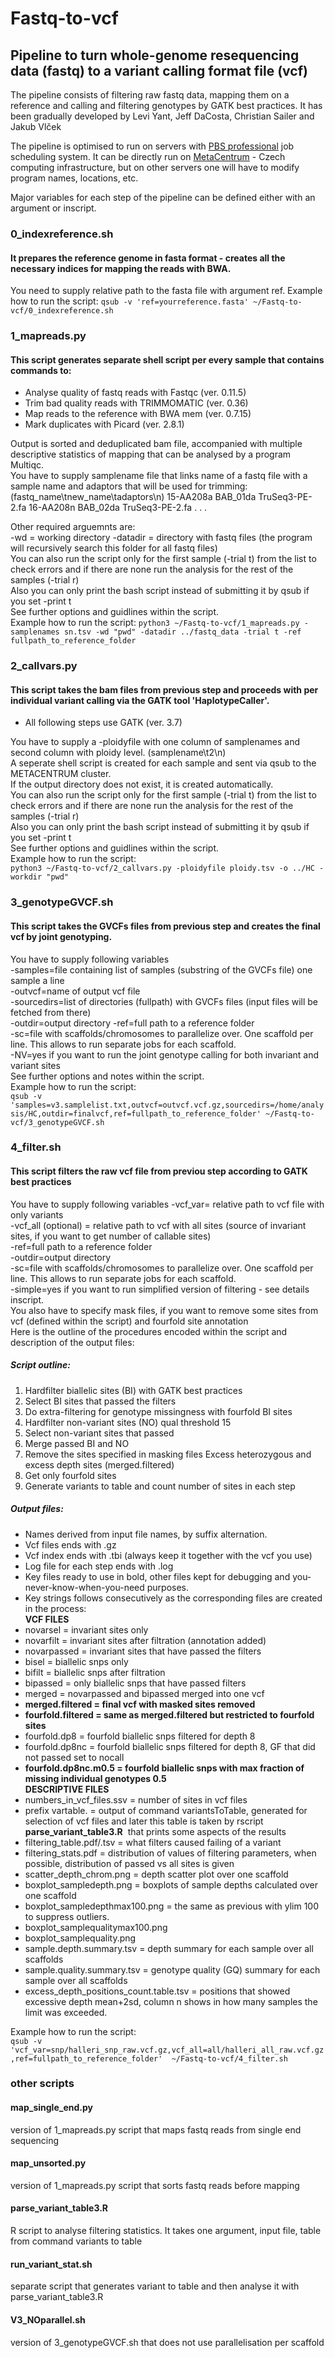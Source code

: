 # Fastq-to-vcf


## Pipeline to turn whole-genome resequencing data (fastq) to a variant calling format file (vcf)

The pipeline consists of filtering raw fastq data, mapping them on a reference and calling and filtering genotypes by GATK best practices.
It has been gradually developed by Levi Yant, Jeff DaCosta, Christian Sailer and Jakub Vlček 

The pipeline is optimised to run on servers with [PBS professional](https://www.altair.com/pbs-works-documentation/) job scheduling system. It can be directly run on [MetaCentrum](https://metavo.metacentrum.cz/en/about/index.html) - Czech computing infrastructure, but on other servers one will have to modify program names, locations, etc.

Major variables for each step of the pipeline can be defined either with an argument or inscript.

### 0_indexreference.sh
#### It prepares the reference genome in fasta format - creates all the necessary indices for mapping the reads with BWA.

You need to supply relative path to the fasta file with argument ref. 
Example how to run the script: `qsub -v 'ref=yourreference.fasta' ~/Fastq-to-vcf/0_indexreference.sh`

### 1_mapreads.py
#### This script generates separate shell script per every sample that contains commands to: 
- Analyse quality of fastq reads with Fastqc (ver. 0.11.5)
- Trim bad quality reads with TRIMMOMATIC (ver. 0.36) 
- Map reads to the reference with BWA mem (ver. 0.7.15)
- Mark duplicates with Picard (ver. 2.8.1)

Output is sorted and deduplicated bam file, accompanied with multiple descriptive statistics of mapping that can be analysed by a program Multiqc.  
You have to supply samplename file that links name of a fastq file with a sample name and adaptors that will be used for trimming:  
(fastq_name\tnew_name\tadaptors\n)
15-AA208a	BAB_01da	TruSeq3-PE-2.fa
16-AA208n	BAB_02da	TruSeq3-PE-2.fa
.	.	.

Other required arguemnts are:  
-wd = working directory 
-datadir = directory with fastq files (the program will recursively search this folder for all fastq files)  
You can also run the script only for the first sample (-trial t) from the list to check errors and if there are none run the analysis for the rest of the samples (-trial r)  
Also you can only print the bash script instead of submitting it by qsub if you set -print t  
See further options and guidlines within the script.  
Example how to run the script: 
`python3 ~/Fastq-to-vcf/1_mapreads.py -samplenames sn.tsv -wd "pwd" -datadir ../fastq_data -trial t -ref fullpath_to_reference_folder`

### 2_callvars.py
#### This script takes the bam files from previous step and proceeds with per individual variant calling via the GATK tool 'HaplotypeCaller'.
- All following steps use GATK (ver. 3.7)
 
You have to supply a -ploidyfile with one column of samplenames and second column with ploidy level. (samplename\t2\n)  
A seperate shell script is created for each sample and sent via qsub to the METACENTRUM cluster.   
If the output directory does not exist, it is created automatically.  
You can also run the script only for the first sample (-trial t) from the list to check errors and if there are none run the analysis for the rest of the samples (-trial r)  
Also you can only print the bash script instead of submitting it by qsub if you set -print t  
See further options and guidlines within the script.  
Example how to run the script:  
`python3 ~/Fastq-to-vcf/2_callvars.py -ploidyfile ploidy.tsv -o ../HC -workdir "pwd"`

### 3_genotypeGVCF.sh
#### This script takes the GVCFs files from previous step and creates the final vcf by joint genotyping.
You have to supply following variables  
-samples=file containing list of samples (substring of the GVCFs file) one sample a line  
-outvcf=name of output vcf file  
-sourcedirs=list of directories (fullpath) with GVCFs files (input files will be fetched from there)  
-outdir=output directory 
-ref=full path to a reference folder  
-sc=file with scaffolds/chromosomes to parallelize over. One scaffold per line. This allows to run separate jobs for each scaffold.  
-NV=yes if you want to run the joint genotype calling for both invariant and variant sites  
See further options and notes within the script.  
Example how to run the script:  
`qsub -v 'samples=v3.samplelist.txt,outvcf=outvcf.vcf.gz,sourcedirs=/home/analysis/HC,outdir=finalvcf,ref=fullpath_to_reference_folder' ~/Fastq-to-vcf/3_genotypeGVCF.sh`

### 4_filter.sh
#### This script filters the raw vcf file from previou step according to GATK best practices
You have to supply following variables
-vcf_var= relative path to vcf file with only variants  
-vcf_all (optional) = relative path to vcf with all sites (source of invariant sites, if you want to get number of callable sites)  
-ref=full path to a reference folder  
-outdir=output directory  
-sc=file with scaffolds/chromosomes to parallelize over. One scaffold per line. This allows to run separate jobs for each scaffold.  
-simple=yes if you want to run simplified version of filtering - see details inscript.  
You also have to specify mask files, if you want to remove some sites from vcf (defined within the script) and fourfold site annotation  
Here is the outline of the procedures encoded within the script and description of the output files:  
##### Script outline:
1. Hardfilter biallelic sites (BI) with GATK best practices 
2. Select BI sites that passed the filters
3. Do extra-filtering for genotype missingness with fourfold BI sites
4. Hardfilter non-variant sites (NO) qual threshold 15
5. Select non-variant sites that passed
6. Merge passed BI and NO 
7. Remove the sites specified in masking files Excess heterozygous and excess depth sites (merged.filtered)
8. Get only fourfold sites 
9. Generate variants to table and count number of sites in each step
##### Output files:
- Names derived from input file names, by suffix alternation.
- Vcf files ends with .gz
- Vcf index ends with .tbi (always keep it together with the vcf you use)
- Log file for each step ends with .log
- Key files ready to use in bold, other files kept for debugging and you-never-know-when-you-need purposes.
- Key strings follows consecutively as the corresponding files are created in the process:  
**VCF FILES** 
- novarsel = invariant sites only
- novarfilt = invariant sites after filtration (annotation added)
- novarpassed = invariant sites that have passed the filters
- bisel = biallelic snps only
- bifilt = biallelic snps after filtration
- bipassed = only biallelic snps that have passed filters
- merged = novarpassed and bipassed merged into one vcf 
- **merged.filtered = final vcf with masked sites removed**
- **fourfold.filtered = same as merged.filtered but restricted to fourfold sites**
- fourfold.dp8 = fourfold biallelic snps filtered for depth 8
- fourfold.dp8nc = fourfold biallelic snps filtered for depth 8, GF that did not passed set to nocall
- **fourfold.dp8nc.m0.5 = fourfold biallelic snps with max fraction of missing individual genotypes 0.5**  
**DESCRIPTIVE FILES**
- numbers_in_vcf_files.ssv = number of sites in vcf files
- prefix vartable. = output of command variantsToTable, generated for selection of vcf files and later this table is taken by rscript **parse_variant_table3.R**  that prints some aspects of the results
- filtering_table.pdf/.tsv = what filters caused failing of a variant
- filtering_stats.pdf = distribution of values of filtering parameters, when possible, distribution of passed vs all sites is given
- scatter_depth_chrom.png = depth scatter plot over one scaffold
- boxplot_sampledepth.png = boxplots of sample depths calculated over one scaffold
- boxplot_sampledepthmax100.png = the same as previous with ylim 100 to suppress outliers.
- boxplot_samplequalitymax100.png
- boxplot_samplequality.png
- sample.depth.summary.tsv = depth summary for each sample over all scaffolds
- sample.quality.summary.tsv = genotype quality (GQ) summary for each sample over all scaffolds
- excess_depth_positions_count.table.tsv = positions that showed excessive depth mean+2sd, column n shows in how many samples the limit was exceeded.

Example how to run the script:  
`qsub -v 'vcf_var=snp/halleri_snp_raw.vcf.gz,vcf_all=all/halleri_all_raw.vcf.gz,ref=fullpath_to_reference_folder'  ~/Fastq-to-vcf/4_filter.sh`

### other scripts

#### map_single_end.py
version of 1_mapreads.py script that maps fastq reads from single end sequencing
#### map_unsorted.py
version of 1_mapreads.py script that sorts fastq reads before mapping
#### parse_variant_table3.R
R script to analyse filtering statistics.
It takes one argument, input file, table from command variants to table
#### run_variant_stat.sh
separate script that generates variant to table and then analyse it with parse_variant_table3.R
#### V3_NOparallel.sh
version of 3_genotypeGVCF.sh that does not use parallelisation per scaffold 


